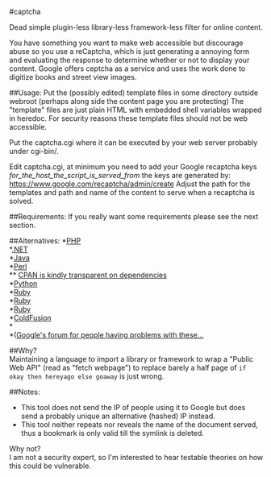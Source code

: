 #captcha

Dead simple plugin-less  library-less framework-less filter for online content.  

You have something you want to make web accessible but discourage abuse 
so you use a reCaptcha, which is just generating a annoying form 
and evaluating the response to determine whether or not to display your content. 
Google offers ceptcha as a service and uses the work done to digitize books
and street view images.  

##Usage:
Put the (possibly edited) template files in some directory 
outside webroot (perhaps along side the content page you are protecting)
The "template" files are just plain HTML with embedded shell variables wrapped in heredoc.
For security reasons these template files should not be web accessible.

Put the captcha.cgi where it can be executed by your web server 
probably under cgi-bin/. 

Edit captcha.cgi,  at minimum you need to 
	add your Google recaptcha keys _for_the_host_the_script_is_served_from_ 
	the keys are generated by:
	https://www.google.com/recaptcha/admin/create 
	Adjust the path for the templates 
	and path and name of the content to serve when a recaptcha is solved. 


##Requirements:
If you really want some requirements please see the next section.

##Alternatives:
*[PHP](https://code.google.com/p/recaptcha/downloads/list?q=label:phplib-Latest)  
*[.NET](https://code.google.com/p/recaptcha/downloads/detail?name=recaptcha-dotnet-1.0.5.0-binary.zip&can=2&q=label%3Aaspnetlib-Latest)  
*[Java](https://code.google.com/p/recaptcha/downloads/detail?name=recaptcha4j-0.0.7.zip&can=2&q=label%3Ajava-Latest)  
*[Perl](http://search.cpan.org/CPAN/authors/id/P/PH/PHRED/Captcha-reCAPTCHA-0.97.tar.gz)  
** [CPAN is kindly transparent on dependencies](http://deps.cpantesters.org/?module=Captcha%3A%3AreCAPTCHA;perl=latest)  
*[Python](https://pypi.python.org/pypi/recaptcha-client?)  
*[Ruby](https://bitbucket.org/mml/ruby-recaptcha/wiki/Home)  
*[Ruby](https://github.com/ambethia/recaptcha/)  
*[Ruby](https://github.com/achiu/rack-recaptcha)  
*[ColdFusion](http://recaptcha.riaforge.org/)  
*[]()  
*([Google's forum for people having problems with these...](https://groups.google.com/forum/#!forum/recaptcha)  

##Why?  
  Maintaining a language 
  to import a library or framework 
  to wrap a "Public Web API" (read as "fetch webpage") 
  to replace barely a half page of 
  `if okay then hereyago else goaway` 
  is just wrong.


##Notes:  
 * This tool does not send the IP of people using it to Google but does send a probably unique an alternative (hashed) IP instead.
 * This tool neither repeats nor reveals the name of the document served, thus a bookmark is only valid till the symlink is deleted.

Why not?  
I am not a security expert, so I'm interested to hear testable theories
on how this could be vulnerable.

